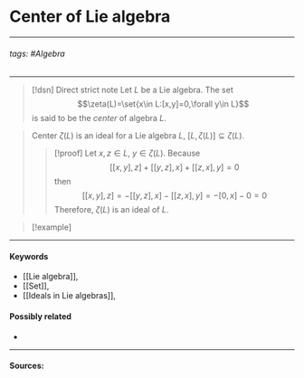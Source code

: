 # Center of Lie algebra
***
###### tags: #Algebra 
***
>[!dsn] Direct strict note
>Let $L$ be a Lie algebra. The set 
>$$\zeta(L)=\set{x\in L:[x,y]=0,\forall y\in L}$$
>is said to be the *center* of algebra $L$.

>Center $\zeta(L)$ is an ideal for a Lie algebra $L$, $[L,\zeta(L)]\subseteq\zeta(L)$.
>>[!proof]
>>Let $x,z\in L$, $y\in\zeta(L)$. Because
>>$$[[x,y],z]+[[y,z],x]+[[z,x],y]=0$$
>>then
>>$$[[x,y],z]=-[[y,z],x]-[[z,x],y]=-[0,x]-0=0$$
>>Therefore, $\zeta(L)$ is an ideal of $L$. 

>[!example] 
>
***
#### Keywords
- [[Lie algebra]],
- [[Set]],
- [[Ideals in Lie algebras]],
#### Possibly related
- 
***
#### Sources: